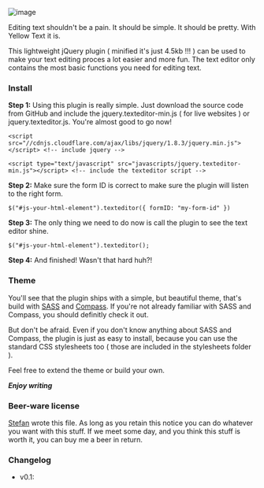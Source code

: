![image](http://f.cl.ly/items/3A1s071l1H0M1c34210k/Schermafbeelding%202013-01-16%20om%2019.02.11.png)

Editing text shouldn't be a pain. It should be simple. It should be pretty. With Yellow Text it is. 

This lightweight jQuery plugin ( minified it's just 4.5kb !!! ) can be used to make your text editing proces a lot easier and more fun. The text editor only contains the most basic functions you need for editing text.

### Install
**Step 1:** Using this plugin is really simple. Just download the source code from GitHub and include the jquery.texteditor-min.js ( for live websites ) or jquery.texteditor.js. You're almost good to go now!

`<script src="//cdnjs.cloudflare.com/ajax/libs/jquery/1.8.3/jquery.min.js"></script> <!-- include jquery -->`

`<script type="text/javascript" src="javascripts/jquery.texteditor-min.js"></script> <!-- include the texteditor script -->`

**Step 2:** 
Make sure the form ID is correct to make sure the plugin will listen to the right form.

`$("#js-your-html-element").texteditor({ formID: "my-form-id" })`

**Step 3:** The only thing we need to do now is call the plugin to see the text editor shine.

`$("#js-your-html-element").texteditor();`

**Step 4:** And finished! Wasn't that hard huh?!

### Theme
You'll see that the plugin ships with a simple, but beautiful theme, that's build with [SASS](http://sass-lang.com/) and [Compass](http://compass-style.org/). If you're not already familiar with SASS and Compass, you should definitly check it out.

But don't be afraid. Even if you don't know anything about SASS and Compass, the plugin is just as easy to install, because you can use the standard CSS stylesheets too ( those are included in the stylesheets folder ).

Feel free to extend the theme or build your own. 

***Enjoy writing***

### Beer-ware license
[Stefan](http://www.stefanvermaas.nl) wrote this file. As long as you retain this notice you can do whatever you want with this stuff. If we meet some day, and you think this stuff is worth it, you can buy me a beer in return.

### Changelog
- v0.1: 